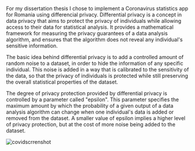 For my dissertation thesis I chose to implement a Coronavirus statistics app for Romania using differencial privacy.
Differential privacy is a concept in data privacy that aims to protect the privacy of individuals while allowing access to their data for statistical analysis. It provides a mathematical framework for measuring the privacy guarantees of a data analysis algorithm, and ensures that the algorithm does not reveal any individual's sensitive information.

The basic idea behind differential privacy is to add a controlled amount of random noise to a dataset, in order to hide the information of any specific individual. This noise is added in a way that is calibrated to the sensitivity of the data, so that the privacy of individuals is protected while still preserving the overall statistical properties of the dataset.

The degree of privacy protection provided by differential privacy is controlled by a parameter called "epsilon". This parameter specifies the maximum amount by which the probability of a given output of a data analysis algorithm can change when one individual's data is added or removed from the dataset. A smaller value of epsilon implies a higher level of privacy protection, but at the cost of more noise being added to the dataset.

![covidscrrenshot](https://user-images.githubusercontent.com/62958497/235099753-c0628038-5cbf-4e82-8bfc-ddc73a0a82f4.PNG)

